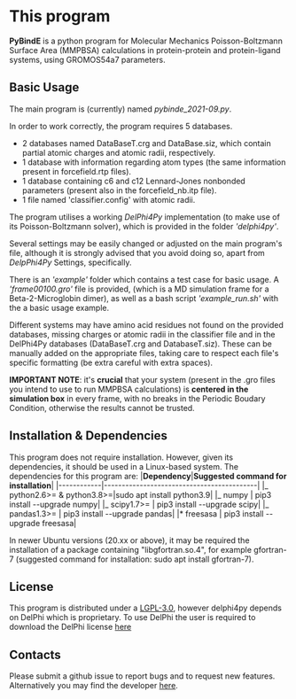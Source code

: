 # This program

**PyBindE** is a python program for Molecular Mechanics Poisson-Boltzmann Surface Area (MMPBSA) calculations in protein-protein and protein-ligand systems, using GROMOS54a7 parameters.

## Basic Usage

The main program is (currently) named _pybinde_2021-09.py_.

In order to work correctly, the program requires 5 databases.

- 2 databases named DataBaseT.crg and DataBase.siz, which contain partial atomic charges and atomic radii, respectively.
- 1 database with information regarding atom types (the same information present in forcefield.rtp files).
- 1 database containing c6 and c12 Lennard-Jones nonbonded parameters (present also in the forcefield_nb.itp file).
- 1 file named 'classifier.config' with atomic radii.

The program utilises a working _DelPhi4Py_ implementation (to make use of its Poisson-Boltzmann solver), which is provided in the folder _'delphi4py'_.

Several settings may be easily changed or adjusted on the main program's file, although it is strongly advised that you avoid doing so, apart from _DelpPhi4Py_ Settings, specifically.

There is an _'example'_ folder which contains a test case for basic usage. A _'frame00100.gro'_ file is provided, (which is a MD simulation frame for a Beta-2-Microglobin dimer), as well as a bash script _'example_run.sh'_ with the a basic usage example.

Different systems may have amino acid residues not found on the provided databases, missing charges or atomic radii in the classifier file and in the DelPhi4Py databases (DataBaseT.crg and DatabaseT.siz). These can be manually added on the appropriate files, taking care to respect each file's specific formatting (be extra careful with extra spaces).

**IMPORTANT NOTE**: it's **crucial** that your system (present in the .gro files you intend to use to run MMPBSA calculations) is **centered in the simulation box** in every frame, with no breaks in the Periodic Boudary Condition, otherwise the results cannot be trusted.

## Installation & Dependencies

This program does not require installation. However, given its dependencies, it should be used in a Linux-based system.
The dependencies for this program are:
|**Dependency**|**Suggested command for installation**|
|------------|-------------------------------------------|
|_ python2.6>= & python3.8>=|sudo apt install python3.9|
|_ numpy | pip3 install --upgrade numpy|
|_ scipy1.7>= | pip3 install --upgrade scipy|
|_ pandas1.3>= | pip3 install --upgrade pandas|
|\* freesasa | pip3 install --upgrade freesasa|

In newer Ubuntu versions (20.xx or above), it may be required the installation of a package containing "libgfortran.so.4", for example gfortran-7 (suggested command for installation: sudo apt install gfortran-7).

## License

This program is distributed under a [LGPL-3.0](./LICENSE), however delphi4py depends on
DelPhi which is proprietary. To use DelPhi the user is required to
download the DelPhi license
[here](https://honiglab.c2b2.columbia.edu/software/cgi-bin/software.pl?input=DelPhi)

## Contacts

Please submit a github issue to report bugs and to request new features.
Alternatively you may find the developer [here](mailto:jnvitorino@fc.ul.pt).

